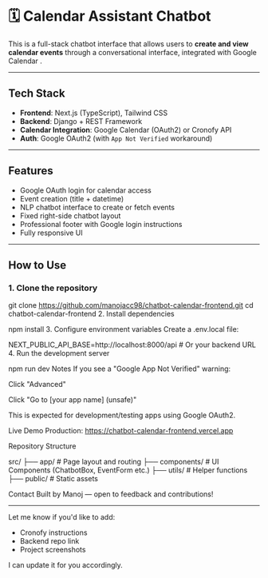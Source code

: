 # 🗓 Calendar Assistant Chatbot

This is a full-stack chatbot interface that allows users to **create and view calendar events** through a conversational interface, integrated with Google Calendar .

---

## Tech Stack

- **Frontend**: Next.js (TypeScript), Tailwind CSS
- **Backend**: Django + REST Framework
- **Calendar Integration**: Google Calendar (OAuth2) or Cronofy API
- **Auth**: Google OAuth2 (with `App Not Verified` workaround)

---

##  Features

-  Google OAuth login for calendar access
-  Event creation (title + datetime)
-  NLP chatbot interface to create or fetch events
-  Fixed right-side chatbot layout
-  Professional footer with Google login instructions
-  Fully responsive UI

---

##  How to Use

### 1. Clone the repository


git clone https://github.com/manojacc98/chatbot-calendar-frontend.git
cd chatbot-calendar-frontend
2. Install dependencies

npm install
3. Configure environment variables
Create a .env.local file:


NEXT_PUBLIC_API_BASE=http://localhost:8000/api  # Or your backend URL
4. Run the development server

npm run dev
 Notes
If you see a "Google App Not Verified" warning:

Click "Advanced"

Click "Go to [your app name] (unsafe)"

This is expected for development/testing apps using Google OAuth2.

 Live Demo
 Production: https://chatbot-calendar-frontend.vercel.app

 Repository Structure

src/
├── app/            # Page layout and routing
├── components/     # UI Components (ChatbotBox, EventForm etc.)
├── utils/          # Helper functions
├── public/         # Static assets


Contact
Built by Manoj — open to feedback and contributions!




---

Let me know if you'd like to add:
- Cronofy instructions
- Backend repo link
- Project screenshots

I can update it for you accordingly.
